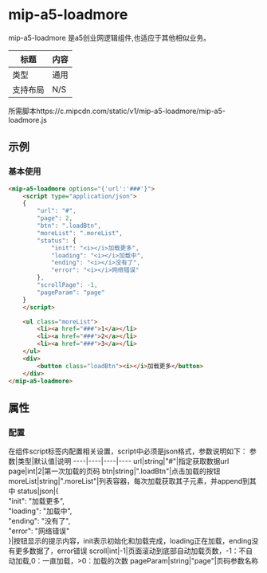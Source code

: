 # mip-a5-loadmore

mip-a5-loadmore 是a5创业网逻辑组件,也适应于其他相似业务。

标题|内容
----|----
类型|通用
支持布局|N/S
所需脚本https://c.mipcdn.com/static/v1/mip-a5-loadmore/mip-a5-loadmore.js

## 示例

### 基本使用

```html
<mip-a5-loadmore options="{'url':'###'}">
    <script type="application/json">
    {  
        "url": "#",
        "page": 2,
        "btn": ".loadBtn",
        "moreList": ".moreList",
        "status": {
            "init": "<i></i>加载更多",
            "loading": "<i></i>加载中",
            "ending": "<i></i>没有了",
            "error": "<i></i>网络错误"
        },
        "scrollPage": -1,
        "pageParam": "page"
    }
    </script>

    <ul class="moreList">
        <li><a href="###">1</a></li>
        <li><a href="###">2</a></li>
        <li><a href="###">3</a></li>
    </ul>
    <div>
        <button class="loadBtn"><i></i>加载更多</button>
    </div>
</mip-a5-loadmore>
```

## 属性

### 配置
在组件script标签内配置相关设置，script中必须是json格式，参数说明如下： 
参数|类型|默认值|说明
----|----|----|----
url|string|"#"|指定获取数据url
page|int|2|第一次加载的页码
btn|string|".loadBtn"|点击加载的按钮
moreList|string|".moreList"|列表容器，每次加载获取其子元素，并append到其中
status|json|{<br>"init": "<i></i>加载更多",<br>"loading": "<i></i>加载中",<br>"ending": "<i></i>没有了",<br>"error": "<i></i>网络错误"<br>}|按钮显示的提示内容，init表示初始化和加载完成，loading正在加载，ending没有更多数据了，error错误
scroll|int|-1|页面滚动到底部自动加载页数，-1：不自动加载,0：一直加载，>0：加载的次数
pageParam|string|"page"|页码参数名称
